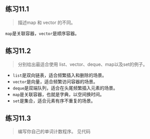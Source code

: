 ## 练习11.1

> 描述map 和 vector 的不同。

`map`是关联容器，`vector`是顺序容器。

## 练习11.2

> 分别给出最适合使用 list、vector、deque、map以及set的例子。
* `list`是双向链表，适合频繁插入和删除的场景。
* `vector`是向量，适合频繁访问容器的场景。
* `deque`是双端队列，适合在头尾频繁插入元素的场景。
* `map`是关联容器，也就是字典，以空间换时间。
* `set`是集合，适合元素有序不重复的场景。

## 练习11.3

> 编写你自己的单词计数程序。
见代码